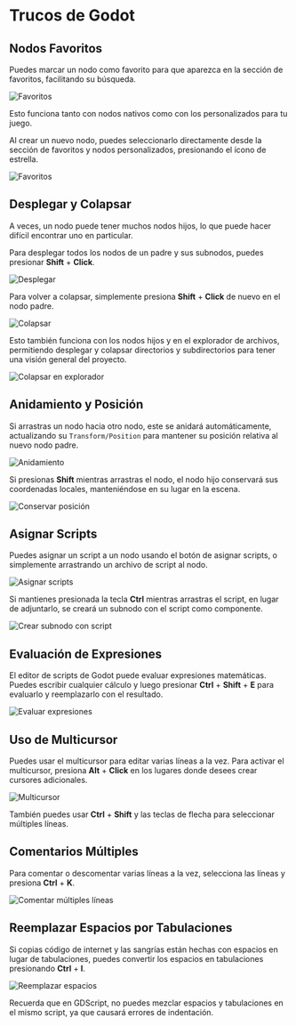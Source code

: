 
# Trucos de Godot

## Nodos Favoritos
Puedes marcar un nodo como favorito para que aparezca en la sección de favoritos, facilitando su búsqueda.

![Favoritos](img/tip1-1.png)

Esto funciona tanto con nodos nativos como con los personalizados para tu juego.

Al crear un nuevo nodo, puedes seleccionarlo directamente desde la sección de favoritos y nodos personalizados, presionando el ícono de estrella.

![Favoritos](img/tip1-2.png)

## Desplegar y Colapsar
A veces, un nodo puede tener muchos nodos hijos, lo que puede hacer difícil encontrar uno en particular.

Para desplegar todos los nodos de un padre y sus subnodos, puedes presionar **Shift** + **Click**.

![Desplegar](img/tip2-1.png)

Para volver a colapsar, simplemente presiona **Shift** + **Click** de nuevo en el nodo padre.

![Colapsar](img/tip2-2.png)

Esto también funciona con los nodos hijos y en el explorador de archivos, permitiendo desplegar y colapsar directorios y subdirectorios para tener una visión general del proyecto.

![Colapsar en explorador](img/tip2-4.png)

## Anidamiento y Posición
Si arrastras un nodo hacia otro nodo, este se anidará automáticamente, actualizando su ```Transform/Position``` para mantener su posición relativa al nuevo nodo padre.

![Anidamiento](img/tip3-1.png)

Si presionas **Shift** mientras arrastras el nodo, el nodo hijo conservará sus coordenadas locales, manteniéndose en su lugar en la escena.

![Conservar posición](img/tip3-2.png)

## Asignar Scripts
Puedes asignar un script a un nodo usando el botón de asignar scripts, o simplemente arrastrando un archivo de script al nodo.

![Asignar scripts](img/tip4-1.png)

Si mantienes presionada la tecla **Ctrl** mientras arrastras el script, en lugar de adjuntarlo, se creará un subnodo con el script como componente.

![Crear subnodo con script](img/tip4-2.png)

## Evaluación de Expresiones
El editor de scripts de Godot puede evaluar expresiones matemáticas. Puedes escribir cualquier cálculo y luego presionar **Ctrl** + **Shift** + **E** para evaluarlo y reemplazarlo con el resultado.

![Evaluar expresiones](img/tip9-22.png)

## Uso de Multicursor
Puedes usar el multicursor para editar varias líneas a la vez. Para activar el multicursor, presiona **Alt** + **Click** en los lugares donde desees crear cursores adicionales.

![Multicursor](img/tip9-20.png)

También puedes usar **Ctrl** + **Shift** y las teclas de flecha para seleccionar múltiples líneas.

## Comentarios Múltiples
Para comentar o descomentar varias líneas a la vez, selecciona las líneas y presiona **Ctrl** + **K**.

![Comentar múltiples líneas](img/tip9-24.png)

## Reemplazar Espacios por Tabulaciones
Si copias código de internet y las sangrías están hechas con espacios en lugar de tabulaciones, puedes convertir los espacios en tabulaciones presionando **Ctrl** + **I**.

![Reemplazar espacios](img/tip9-25.png)

Recuerda que en GDScript, no puedes mezclar espacios y tabulaciones en el mismo script, ya que causará errores de indentación.
